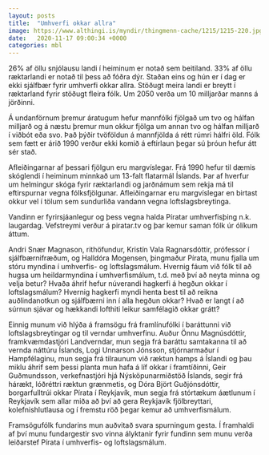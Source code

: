 ```yaml
---
layout: posts
title:  "Umhverfi okkar allra"
image: https://www.althingi.is/myndir/thingmenn-cache/1215/1215-220.jpg
date:   2020-11-17 09:00:34 +0000
categories: mbl
---
```

26% af öllu snjólausu landi í heiminum er notað sem beitiland. 33% af öllu ræktarlandi er notað til þess að fóðra dýr. Staðan eins og hún er í dag er ekki sjálfbær fyrir umhverfi okkar allra. Stöðugt meira landi er breytt í ræktarland fyrir stöðugt fleira fólk. Um 2050 verða um 10 milljarðar manns á jörðinni. 

Á undanförnum þremur áratugum hefur mannfólki fjölgað um tvo og hálfan milljarð og á næstu þremur mun okkur fjölga um annan tvo og hálfan milljarð í viðbót eða svo. Það þýðir tvöföldun á mannfjölda á rétt rúmri hálfri öld. Fólk sem fætt er árið 1990 verður ekki komið á eftirlaun þegar sú þróun hefur átt sér stað. 

Afleiðingarnar af þessari fjölgun eru margvíslegar. Frá 1990 hefur til dæmis skóglendi í heiminum minnkað um 13-falt flatarmál Íslands. Þar af hverfur um helmingur skóga fyrir ræktarlandi og jarðnámum sem rekja má til eftirspurnar vegna fólksfjölgunar. Afleiðingarnar eru margvíslegar en birtast okkur vel í tölum sem sundurliða vandann vegna loftslagsbreytinga.

Vandinn er fyrirsjáanlegur og þess vegna halda Píratar umhverfisþing n.k. laugardag. Vefstreymi verður á piratar.tv og þar kemur saman fólk úr ólíkum áttum.
 
Andri Snær Magnason, rithöfundur, Kristín Vala Ragnarsdóttir, prófessor í sjálfbærnifræðum, og Halldóra Mogensen, þingmaður Pírata, munu fjalla um stóru myndina í umhverfis- og loftslagsmálum. Hvernig fáum við fólk til að hugsa um heildarmyndina í umhverfismálum, t.d. með því að neyta minna og velja betur? Hvaða áhrif hefur núverandi hagkerfi á hegðun okkar í loftslagsmálum? Hvernig hagkerfi myndi henta best til að reikna auðlindanotkun og sjálfbærni inn í alla hegðun okkar? Hvað er langt í að súrnun sjávar og hækkandi lofthiti leikur samfélagið okkar grátt?
 
Einnig munum við hlýða á framsögu frá framlínufólki í baráttunni við loftslagsbreytingar og til verndar umhverfinu. Auður Önnu Magnúsdóttir, framkvæmdastjóri Landverndar, mun segja frá baráttu samtakanna til að vernda náttúru Íslands, Logi Unnarson Jónsson, stjórnarmaður í Hampfélaginu, mun segja frá tilraunum við ræktun hamps á Íslandi og þau miklu áhrif sem þessi planta mun hafa á líf okkar í framtíðinni, Geir Guðmundsson, verkefnastjóri hjá Nýsköpunarmiðstöð Íslands, segir frá hárækt, lóðréttri ræktun grænmetis, og Dóra Björt Guðjónsdóttir, borgarfulltrúi okkar Pírata í Reykjavík, mun segja frá stórtækum áætlunum í Reykjavík sem allar miða að því að gera Reykjavík fjölbreyttari, kolefnishlutlausa og í fremstu röð þegar kemur að umhverfismálum.
 
Framsögufólk fundarins mun auðvitað svara spurningum gesta. Í framhaldi af því munu fundargestir svo vinna ályktanir fyrir fundinn sem munu verða leiðarstef Pírata í umhverfis- og loftslagsmálum.
